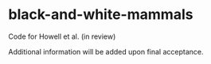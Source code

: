 # black-and-white-mammals
Code for Howell et al. (in review)

Additional information will be added upon final acceptance.
